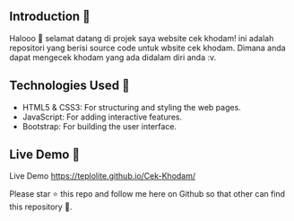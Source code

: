 ## Introduction 🚀

Halooo 👋 selamat datang di projek saya website cek khodam! ini adalah repositori yang berisi source code untuk wbsite cek khodam. Dimana anda dapat mengecek khodam yang ada didalam diri anda :v.

## Technologies Used 🚀

- HTML5 & CSS3: For structuring and styling the web pages.
- JavaScript: For adding interactive features.
- Bootstrap: For building the user interface.

## Live Demo 🚀

Live Demo https://teplolite.github.io/Cek-Khodam/

Please star ⭐ this repo and follow me here on Github so that other can find this repository 💌.
